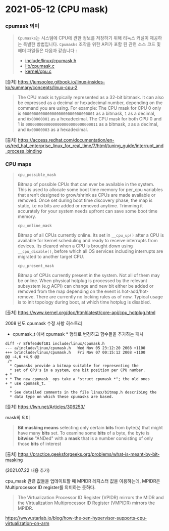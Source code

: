 # 2021-05-12 (CPU mask)

### cpumask 의미

> `Cpumasks`는 시스템에 CPU에 관한 정보를 저장하기 위해 리눅스 커널이 제공하는 특별한 방법입니다. `Cpumasks` 조작을 위한 API가 포함 된 관련 소스 코드 및 헤더 파일들은 다음과 같습니다 :
>
> - [include/linux/cpumask.h](https://github.com/torvalds/linux/blob/16f73eb02d7e1765ccab3d2018e0bd98eb93d973/include/linux/cpumask.h)
> - [lib/cpumask.c](https://github.com/torvalds/linux/blob/16f73eb02d7e1765ccab3d2018e0bd98eb93d973/lib/cpumask.c)
> - [kernel/cpu.c](https://github.com/torvalds/linux/blob/16f73eb02d7e1765ccab3d2018e0bd98eb93d973/kernel/cpu.c)

[출처] https://junsoolee.gitbook.io/linux-insides-ko/summary/concepts/linux-cpu-2



> The CPU mask is typically represented as a 32-bit bitmask. It can also be expressed as a decimal or hexadecimal number, depending on the command you are using. For example: The CPU mask for CPU 0 only is `00000000000000000000000000000001` as a bitmask, `1` as a decimal, and `0x00000001` as a hexadecimal. The CPU mask for both CPU 0 and 1 is `00000000000000000000000000000011` as a bitmask, `3` as a decimal, and `0x00000003` as a hexadecimal.

[출처] https://access.redhat.com/documentation/en-us/red_hat_enterprise_linux_for_real_time/7/html/tuning_guide/interrupt_and_process_binding



### CPU maps

> ```
> cpu_possible_mask
> ```
>
> Bitmap of possible CPUs that can ever be available in the system. This is used to allocate some boot time memory for per_cpu variables that aren’t designed to grow/shrink as CPUs are made available or removed. Once set during boot time discovery phase, the map is static, i.e no bits are added or removed anytime. Trimming it accurately for your system needs upfront can save some boot time memory.
>
> ```
> cpu_online_mask
> ```
>
> Bitmap of all CPUs currently online. Its set in `__cpu_up()` after a CPU is available for kernel scheduling and ready to receive interrupts from devices. Its cleared when a CPU is brought down using `__cpu_disable()`, before which all OS services including interrupts are migrated to another target CPU.
>
> ```
> cpu_present_mask
> ```
>
> Bitmap of CPUs currently present in the system. Not all of them may be online. When physical hotplug is processed by the relevant subsystem (e.g ACPI) can change and new bit either be added or removed from the map depending on the event is hot-add/hot-remove. There are currently no locking rules as of now. Typical usage is to init topology during boot, at which time hotplug is disabled.

[출처] https://www.kernel.org/doc/html/latest/core-api/cpu_hotplug.html



2008 년도 cpumask 수정 사항 히스토리

- cpumask_t 에서 cpumask * 형태로 변경하고 함수들을 추가하는 패치

```
diff -r 8f6fe5d6f181 include/linux/cpumask.h
--- a/include/linux/cpumask.h	Wed Nov 05 23:12:20 2008 +1100
+++ b/include/linux/cpumask.h	Fri Nov 07 00:15:12 2008 +1100
@@ -4,6 +4,9 @@
 /*
  * Cpumasks provide a bitmap suitable for representing the
  * set of CPU's in a system, one bit position per CPU number.
+ *
+ * The new cpumask_ ops take a "struct cpumask *"; the old ones
+ * use cpumask_t.
  *
  * See detailed comments in the file linux/bitmap.h describing the
  * data type on which these cpumasks are based.
```

[출처] https://lwn.net/Articles/306253/



mask의 의미

> **Bit masking means** selecting only certain **bits** from byte(s) that might have many **bits** set. To examine some **bits** of a byte, the byte is **bitwise** "ANDed" with a **mask** that is a number consisting of only those **bits** of interest

[출처] https://practice.geeksforgeeks.org/problems/what-is-meant-by-bit-masking



(2021.07.22 내용 추가)

cpu_mask 관련 값들을 업데이트할 때 MPIDR 레지스터 값을 이용하는데, MPIDR은 Multiprocessor ID register를 의미하는 듯하다.

> The Virtualization Processor ID Register (VPIDR) mirrors the MIDR and the Virtualization Multiprocessor ID Register (VMPIDR) mirrors the MPIDR. 

https://www.starlab.io/blog/how-the-xen-hypervisor-supports-cpu-virtualization-on-arm